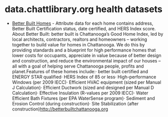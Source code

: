 # data.chattlibrary.org health datasets
* [Better Built Homes](https://data.chattlibrary.org/d/6wxq-2sga) - Attribute data for each home contains address, Better Built Certification status, date certified, and HERS Index score. About Better Built: better built is Chattanooga’s Good Home Index, led by local architects, contractors, realtors and homeowners – working together to build value for homes in Chattanooga. We do this by providing standards and a blueprint for high performance homes that lower costs for occupants, appreciate in value because of better design and construction, and reduce the environmental impact of our houses – all with a goal of helping serve Chattanooga people, profits and planet.Features of these homes include:· better built certified and ENERGY STAR qualified· HERS Index of 85 or less· High-performance Windows (per 2009 IECC)· Efficient HVAC equipment (sized per Manual J Calculation)· Efficient Ductwork (sized and designed per Manual D Calculation)· Effective Insulation (R-values per 2009 IECC)· Water Efficient Bath Fixtures (per EPA WaterSense program)· Sediment and Erosion Control (during construction)· Site Stabilization (after construction)http://betterbuiltchattanooga.org
